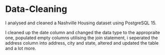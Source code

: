 # Data-Cleaning
I analysed and cleaned a Nashville Housing dataset using PostgreSQL 15. 

I cleaned up the date column and changed the data type to the appropraite one, populated empty columns utilising the join statement, i seperated the address column into address, city and state, altered and updated the table and a lot more.
